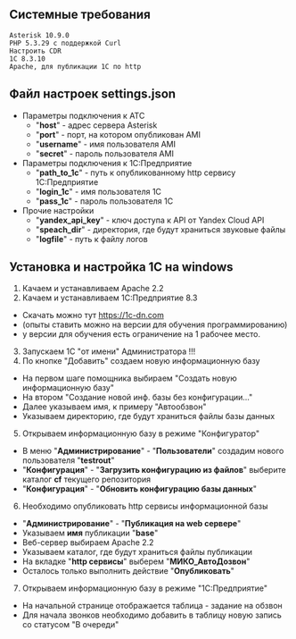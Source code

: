 ## Системные требования
```
Asterisk 10.9.0
PHP 5.3.29 с поддержкой Curl
Настроить CDR
1C 8.3.10
Apache, для публикации 1С по http
```

## Файл настроек settings.json

* Параметры подключения к АТС
  * "**host**" - адрес сервера Asterisk
  * "**port**" - порт, на котором опубликован AMI
  * "**username**" - имя пользователя AMI
  * "**secret**" - пароль пользователя AMI
* Параметры подключения к 1С:Предприятие
  * "**path_to_1c**" - путь к опубликованному http сервису 1С:Предприятие
  * "**login_1c**" - имя пользователя 1С
  * "**pass_1c**" - пароль пользователя 1С
* Прочие настройки
  * "**yandex_api_key**" - ключ доступа к API от Yandex Cloud API
  * "**speach_dir**" - директория, где будут храниться звуковые файлы
  * "**logfile**" - путь к файлу логов
 
## Установка и настройка 1С на windows

1. Качаем и устанавливаем Apache 2.2
2. Качаем и устанавливаем 1С:Предприятие 8.3 
  * Скачать можно тут https://1c-dn.com
  * (опыты ставить можно на версии для обучения программированию)
  * у версии для обучения есть ограничение на 1 рабочее место. 
3. Запускаем 1С "от имени" Администратора !!!
4. По кнопке "Добавить" создаем новую информационную базу
  * На первом шаге помощника выбираем "Создать новую информационную базу"
  * На втором "Создание новой инф. базы без конфигурации..."
  * Далее указываем имя, к примеру "Автообзвон"
  * Указываем директорию, где будут храниться файлы базы данных
  
5. Открываем информационную базу в режиме "Конфигуратор"
  * В меню "**Администрирование**" - "**Пользователи**" создадим нового пользователя "**testrout**"
  * "**Конфигурация**" - "**Загрузить конфигурацию из файлов**" выберите каталог **cf** текущего репозитория
  * "**Конфигурация**" - "**Обновить конфигурацию базы данных**"
  
6. Необходимо опубликовать http сервисы информационной базы
  * "**Администрирование**" - "**Публикация на web сервере**"
  * Указываем **имя** публикации "**base**"
  * Веб-сервер выбираем Apache 2.2
  * Указываем каталог, где будут храниться файлы публикации 
  * На вкладке "**http сервисы**" выберем "**МИКО_АвтоДозвон**"
  * Осталось только выполнить действие "**Опубликовать**"
  
7. Открываем информационную базу в режиме "1C:Предприятие"
  * На начальной странице отображается таблица - задание на обзвон
  * Для начала звонков необходимо добавить в таблицу новую запись со статусом "В очереди"
